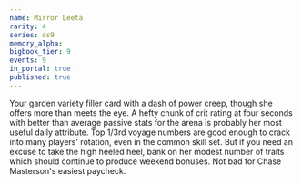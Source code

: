```yaml
---
name: Mirror Leeta
rarity: 4
series: ds9
memory_alpha:
bigbook_tier: 9
events: 9
in_portal: true
published: true
---
```


Your garden variety filler card with a dash of power creep, though she offers more than meets the eye. A hefty chunk of crit rating at four seconds with better than average passive stats for the arena is probably her most useful daily attribute. Top 1/3rd voyage numbers are good enough to crack into many players' rotation, even in the common skill set. But if you need an excuse to take the high heeled heel, bank on her modest number of traits which should continue to produce weekend bonuses. Not bad for Chase Masterson's easiest paycheck.
